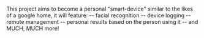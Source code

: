 This project aims to become a personal "smart-device" similar to the likes of a google home, it will feature: 
-- facial recognition
-- device logging
-- remote management
-- personal results based on the person using it
-- and MUCH, MUCH more!
